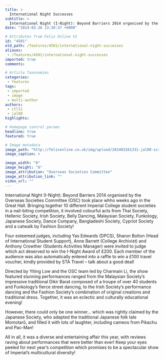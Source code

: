 ```yaml
---
title: >
  International Night Successes
subtitle: >
  International Night (I-Night): Beyond Barriers 2014 organised by the Overseas Societies Committee (OSC) took place last Thursday at the Great Hall.
date: "2014-03-26 13:30:37 +0000"

# Attributes from Felix Online V1
id: "4501"
old_path: /features/4501/international-night-successes
aliases:
 - /features/4501/international-night-successes
imported: true
comments:

# Article Taxonomies
categories:
 - features
tags:
 - imported
 - image
 - multi-author
authors:
 - ctl11
 - jal08
highlights:

# Homepage control params
headline: true
featured: true

# Image metadata
image_path: "http://felixonline.co.uk/img/upload/201403261331-jal08-screen-shot-2014-03-26-at-13.31.13.png"
image_caption: >

image_width: "0"
image_height: "0"
image_attribution: "Overseas Societies Committee"
image_attribution_link: ""
video_url: ""
---
```


International Night (I-Night): Beyond Barriers 2014 organised by the Overseas Societies Committee (OSC) took place whho weeks ago in the Great Hall. Bringing together 10 different Imperial College student societies in a nail-biting competition, it involved colourful acts from Thai Society, Hellenic Society, Irish Society, Belly Dancing, Malaysian Society, Funkology, Japanese Society, Dance Company, Bangladeshi Society, Cypriot Society and a catwalk by Fashion Society!

Four esteemed judges, including Yas Edwards (DPCS), Sharon Bolton (Head of International Student Support), Anne Barrett (College Archivist) and Anthony Crowther (Students Activities Manager) were invited to judge which act deserved to win the I-Night Award of £200. Each member of the audience was also automatically entered into a raffle to win a £100 travel voucher, kindly provided by STA Travel – talk about a good deal!

Directed by Yiting Low and the OSC team led by Charmain Li, the show featured stunning performances ranged from the Malaysian Society’s impressive traditional Dikir Barat composed of a troupe of over 40 students and Funkology’s fierce street dancing, to the Irish Society’s performance dancing and the Fashion Society’s combination of original creations and traditional dress. Together, it was an eclectic and culturally educational evening!

However, there could only be one winner… which was rightly claimed by the Japanese Society, who adapted the traditional Japanese folk tale Momotarō, and filled it with lots of laughter, including cameos from Pikachu and Pac-Man!

All in all, it was a diverse and entertaining affair this year, with reviews raving about performances that were better than ever! Keep your eyes peeled for next year’s competition which promises to be a spectacular show of Imperial’s multicultural diversity!
